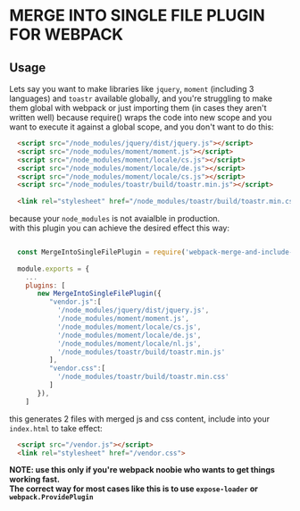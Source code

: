 # MERGE INTO SINGLE FILE PLUGIN FOR WEBPACK

## Usage

Lets say you want to make libraries like `jquery`, `moment` (including 3 languages) and `toastr` available globally, and you're struggling to make them global with webpack or just importing them (in cases they aren't written well) because require() wraps the code into new scope and you want to execute it against a global scope, and you don't want to do this:
``` html
  <script src="/node_modules/jquery/dist/jquery.js"></script>
  <script src="/node_modules/moment/moment.js"></script>
  <script src="/node_modules/moment/locale/cs.js"></script>
  <script src="/node_modules/moment/locale/de.js"></script>
  <script src="/node_modules/moment/locale/cs.js"></script>
  <script src="/node_modules/toastr/build/toastr.min.js"></script>
  
  <link rel="stylesheet" href="/node_modules/toastr/build/toastr.min.css">
```
because your `node_modules` is not avaialble in production.
<br/>with this plugin you can achieve the desired effect this way:
``` javascript

  const MergeIntoSingleFilePlugin = require('webpack-merge-and-include-globally');
  
  module.exports = {
    ...
    plugins: [
       new MergeIntoSingleFilePlugin({
          "vendor.js":[
            '/node_modules/jquery/dist/jquery.js',
            '/node_modules/moment/moment.js',
            '/node_modules/moment/locale/cs.js',
            '/node_modules/moment/locale/de.js',
            '/node_modules/moment/locale/nl.js',
            '/node_modules/toastr/build/toastr.min.js'
          ],
          "vendor.css":[
            '/node_modules/toastr/build/toastr.min.css'
          ]
       }),
    ]

```
this generates 2 files with merged js and css content, include into your `index.html` to take effect:
``` html
  <script src="/vendor.js"></script>
  <link rel="stylesheet" href="/vendor.css">
```

<b>NOTE: use this only if you're webpack noobie who wants to get things working fast.
<br/>The correct way for most cases like this is to use `expose-loader` or `webpack.ProvidePlugin`</b>
